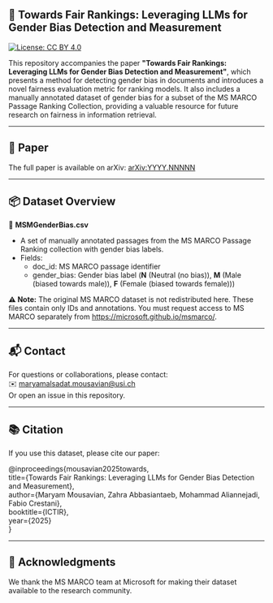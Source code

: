 ## 📘 Towards Fair Rankings: Leveraging LLMs for Gender Bias Detection and Measurement

[![License: CC BY 4.0](https://img.shields.io/badge/License-CC%20BY%204.0-lightgrey.svg)](https://creativecommons.org/licenses/by/4.0/)

This repository accompanies the paper **"Towards Fair Rankings: Leveraging LLMs for Gender Bias Detection and Measurement"**, which presents a method for detecting gender bias in documents and introduces a novel fairness evaluation metric for ranking models. It also includes a manually annotated dataset of gender bias for a subset of the MS MARCO Passage Ranking Collection, providing a valuable resource for future research on fairness in information retrieval.

---

## 🔗 Paper

The full paper is available on arXiv: [arXiv:YYYY.NNNNN](https://arxiv.org/abs/YYYY.NNNNN)

---

## 📦 Dataset Overview

🔹 **MSMGenderBias.csv**

- A set of manually annotated passages from the MS MARCO Passage Ranking collection with gender bias labels.
- Fields:
  - doc_id: MS MARCO passage identifier
  - gender_bias: Gender bias label (**N** (Neutral (no bias)), **M** (Male (biased towards male)), **F** (Female (biased towards female)))

**⚠️ Note:** The original MS MARCO dataset is not redistributed here. These files contain only IDs and annotations. You must request access to MS MARCO separately from https://microsoft.github.io/msmarco/.

---

## 📬 Contact

For questions or collaborations, please contact:  
✉️ maryamalsadat.mousavian@usi.ch  
Or open an issue in this repository.

---

## 📚 Citation

If you use this dataset, please cite our paper:  

@inproceedings{mousavian2025towards,  
  title={Towards Fair Rankings: Leveraging LLMs for Gender Bias Detection and Measurement},  
  author={Maryam Mousavian, Zahra Abbasiantaeb, Mohammad Aliannejadi, Fabio Crestani},  
  booktitle={ICTIR},  
  year={2025}  
}

---

## 🙏 Acknowledgments

We thank the MS MARCO team at Microsoft for making their dataset available to the research community.
